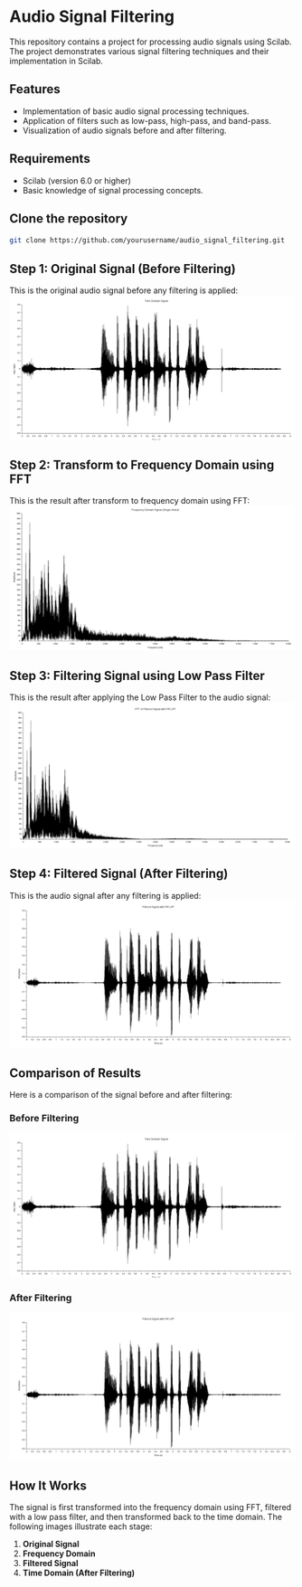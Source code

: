 # Audio Signal Filtering

This repository contains a project for processing audio signals using Scilab. The project demonstrates various signal filtering techniques and their implementation in Scilab.

## Features
- Implementation of basic audio signal processing techniques.
- Application of filters such as low-pass, high-pass, and band-pass.
- Visualization of audio signals before and after filtering.

## Requirements
- Scilab (version 6.0 or higher)
- Basic knowledge of signal processing concepts.

## Clone the repository
   ```bash
   git clone https://github.com/yourusername/audio_signal_filtering.git
   ```

## Step 1: Original Signal (Before Filtering)
This is the original audio signal before any filtering is applied:
![Before Filtering](img/before_filtering.png)

## Step 2: Transform to Frequency Domain using FFT
This is the result after transform to frequency domain using FFT:
![Frequency Domain](img/after_transformed_to_frequency_domain_using_fft.png)

## Step 3: Filtering Signal using Low Pass Filter
This is the result after applying the Low Pass Filter to the audio signal:
![Low Pass Filter](img/after_applying_low_pass_filter.png)

## Step 4: Filtered Signal (After Filtering)
This is the audio signal after any filtering is applied:
![Before Filtering](img/after_filtering.png)

## Comparison of Results
Here is a comparison of the signal before and after filtering:

### Before Filtering
![Before Filtering](img/before_filtering.png)

### After Filtering
![After Filtering](img/after_filtering.png)

## How It Works
The signal is first transformed into the frequency domain using FFT, filtered with a low pass filter, and then transformed back to the time domain. The following images illustrate each stage:
1. **Original Signal**
2. **Frequency Domain**
3. **Filtered Signal**
4. **Time Domain (After Filtering)**


